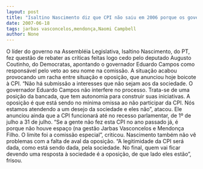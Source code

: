 ```yaml
---
layout: post
title: "Isaltino Nascimento diz que CPI não saiu em 2006 porque os governos Jarbas e Mendonça não aceitaram"
date: 2007-06-18
tags: jarbas vasconcelos,mendonça,Naomi Campbell
author: None
---
```

O l&iacute;der do governo na Assembl&eacute;ia Legislativa, Isaltino Nascimento, do PT, fez quest&atilde;o de rebater as cr&iacute;ticas feitas logo cedo pelo deputado Augusto Coutinho, do Democratas, apontando o governador Eduardo Campos como respons&aacute;vel pelo veto ao seu nome na comiss&atilde;o. A situa&ccedil;&atilde;o acabou provocando um racha entre situa&ccedil;&atilde;o e oposi&ccedil;&atilde;o, que anunciou hoje boicote &agrave; CPI.
&ldquo;N&atilde;o h&aacute; submiss&atilde;o a interesses que n&atilde;o sejam aos da sociedade. O governador Eduardo Campos n&atilde;o interfere no processo. Trata-se de uma posi&ccedil;&atilde;o da bancada, que tem autonomia para construir suas iniciativas. A oposi&ccedil;&atilde;o &eacute; que est&aacute; sendo no m&iacute;nima omissa ao n&atilde;o participar da CPI. N&oacute;s estamos atendendo a um desejo da sociedade e eles n&atilde;o&rdquo;, atacou.
Ele anunciou ainda que a CPI funcionar&aacute; at&eacute; no recesso parlamentar, de 1&ordm; de julho a 31 de julho.
&ldquo;Se a gente n&atilde;o fez esta CPI no ano passado j&aacute;, &eacute; porque n&atilde;o houve espa&ccedil;o (na gest&atilde;o Jarbas Vasconcelos e Mendon&ccedil;a Filho. O limite foi a comiss&atilde;o especial&rdquo;, criticou.
Nascimento tamb&eacute;m n&atilde;o v&ecirc; problemas com a falta de aval da oposi&ccedil;&atilde;o. &ldquo;A legitimidade da CPI ser&aacute; dada, como est&aacute; sendo dada, pela sociedade. No final, quem vai ficar devendo uma resposta &agrave; sociedade &eacute; a oposi&ccedil;&atilde;o, de que lado eles est&atilde;o&rdquo;, frisou.
&nbsp; 